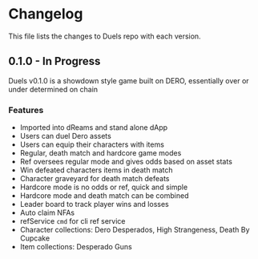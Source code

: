 # Changelog

This file lists the changes to Duels repo with each version.

## 0.1.0 - In Progress

Duels v0.1.0 is a showdown style game built on DERO, essentially over or under determined on chain

### Features

* Imported into dReams and stand alone dApp
* Users can duel Dero assets  
* Users can equip their characters with items
* Regular, death match and hardcore game modes
* Ref oversees regular mode and gives odds based on asset stats
* Win defeated characters items in death match 
* Character graveyard for death match defeats
* Hardcore mode is no odds or ref, quick and simple
* Hardcore mode and death match can be combined
* Leader board to track player wins and losses
* Auto claim NFAs
* refService `cmd` for cli ref service
* Character collections: Dero Desperados, High Strangeness, Death By Cupcake
* Item collections: Desperado Guns
